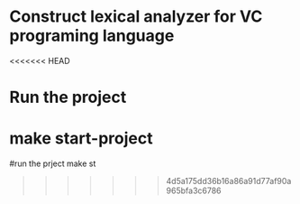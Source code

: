 # Construct lexical analyzer for VC programing language

<<<<<<< HEAD
# Run the project
make start-project
=======
#run the prject
make st
>>>>>>> 4d5a175dd36b16a86a91d77af90a965bfa3c6786

